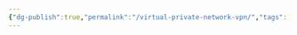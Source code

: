 ```yaml
---
{"dg-publish":true,"permalink":"/virtual-private-network-vpn/","tags":["network"],"noteIcon":"1","created":"2025-01-22T23:11:13.727+08:00","updated":"2025-01-23T01:25:12.251+08:00"}
---
```


